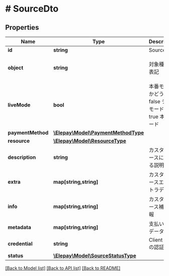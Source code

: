 # # SourceDto

## Properties

Name | Type | Description | Notes
------------ | ------------- | ------------- | -------------
**id** | **string** | Source ID | [optional] 
**object** | **string** | 対象種類の表記 | [optional] [default to 'source']
**liveMode** | **bool** | 本番モードかどうか - false テストモード - true 本番モード | [optional] 
**paymentMethod** | [**\Elepay\Model\PaymentMethodType**](PaymentMethodType.md) |  | [optional] 
**resource** | [**\Elepay\Model\ResourceType**](ResourceType.md) |  | [optional] 
**description** | **string** | カスタマソースに関する説明 | [optional] 
**extra** | **map[string,string]** | カスタマソースエキストラデータ | [optional] 
**info** | **map[string,string]** | カスタマソース補助情報 | [optional] 
**metadata** | **map[string,string]** | 支払いメタデータ | [optional] 
**credential** | **string** | Client SDK の認証情報 | [optional] 
**status** | [**\Elepay\Model\SourceStatusType**](SourceStatusType.md) |  | [optional] 

[[Back to Model list]](../../README.md#documentation-for-models) [[Back to API list]](../../README.md#documentation-for-api-endpoints) [[Back to README]](../../README.md)


